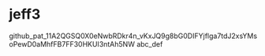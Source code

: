 # jeff3
github_pat_11A2QGSQ0X0eNwbRDkr4n_vKxJQ9g8bG0DIFYjflga7tdJ2xsYMsoPewD0aMhfFB7FF30HKUI3ntAh5NW
abc_def